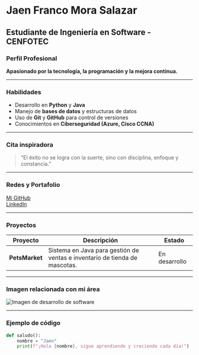 # Jaen Franco Mora Salazar
## Estudiante de Ingeniería en Software - CENFOTEC
### Perfil Profesional

**Apasionado por la tecnología, la programación y la mejora continua.**

---

###  Habilidades
- Desarrollo en **Python** y **Java**   
- Manejo de **bases de datos** y estructuras de datos  
- Uso de **Git** y **GitHub** para control de versiones  
- Conocimientos en **Ciberseguridad (Azure, Cisco CCNA)**  


---

###  Cita inspiradora
> “El éxito no se logra con la suerte, sino con disciplina, enfoque y constancia.”

---

###  Redes y Portafolio
[Mi GitHub](https://github.com/jaens0797)   
[LinkedIn](https://www.linkedin.com/jaensm)

---

###  Proyectos

| Proyecto        | Descripción                                                                 | Estado     |
|-----------------|------------------------------------------------------------------------------|-------------|
| **PetsMarket**  | Sistema en Java para gestión de ventas e inventario de tienda de mascotas.   | En desarrollo |


---

###  Imagen relacionada con mi área
![Imagen de desarrollo de software](https://cdn.pixabay.com/photo/2015/01/08/18/26/startup-593327_1280.jpg)

---

###  Ejemplo de código
```python
def saludo():
    nombre = "Jaen"
    print(f"¡Hola {nombre}, sigue aprendiendo y creciendo cada día!")